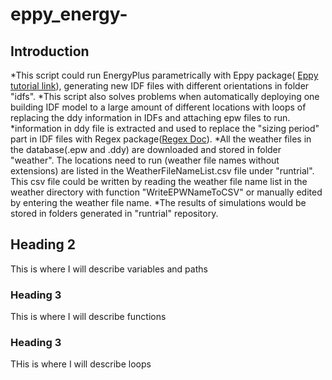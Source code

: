 # eppy_energy-

## Introduction
*This script could run EnergyPlus parametrically with Eppy package( [Eppy tutorial link](https://pythonhosted.org/eppy/Main_Tutorial.html)), generating new IDF files with different orientations in folder "idfs".
*This script also solves problems when automatically deploying one building IDF model to a large amount of different locations with loops of replacing the ddy information in IDFs and attaching epw files to run.
*information in ddy file is extracted and used to replace the "sizing period" part in IDF files with Regex package([Regex Doc](https://docs.python.org/3/library/re.html)).
*All the weather files in the database(.epw and .ddy) are downloaded and stored in folder "weather". The locations need to run (weather file names without extensions) are listed in the WeatherFileNameList.csv file under "runtrial". This csv file could be written by reading the weather file name list in the weather directory with function "WriteEPWNameToCSV" or manually edited by entering the weather file name.
*The results of simulations would be stored in folders generated in "runtrial" repository.


## Heading 2
This is where I will describe variables and paths

### Heading 3
This is where I will describe functions

### Heading 3
THis is where I will describe loops

